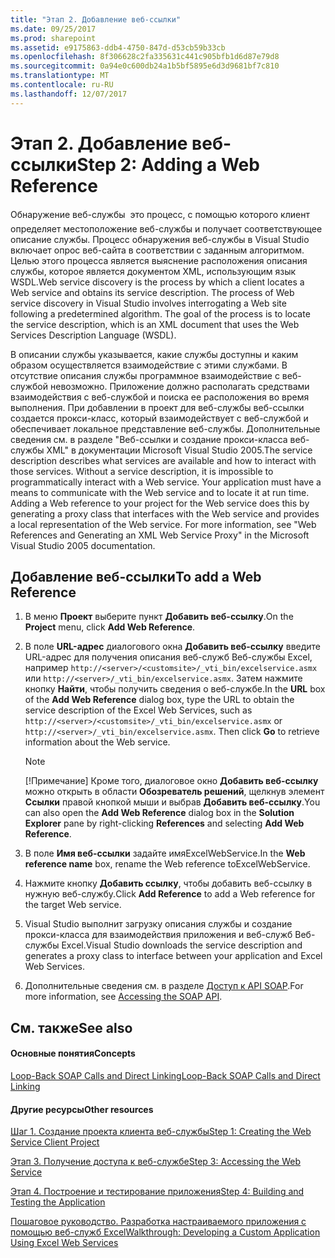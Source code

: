 ```yaml
---
title: "Этап 2. Добавление веб-ссылки"
ms.date: 09/25/2017
ms.prod: sharepoint
ms.assetid: e9175863-ddb4-4750-847d-d53cb59b33cb
ms.openlocfilehash: 8f306628c2fa335631c441c905bfb1d6d87e79d8
ms.sourcegitcommit: 0a94e0c600db24a1b5bf5895e6d3d9681bf7c810
ms.translationtype: MT
ms.contentlocale: ru-RU
ms.lasthandoff: 12/07/2017
---
```

# <a name="step-2-adding-a-web-reference"></a><span data-ttu-id="b201c-102">Этап 2. Добавление веб-ссылки</span><span class="sxs-lookup"><span data-stu-id="b201c-102">Step 2: Adding a Web Reference</span></span>

<span data-ttu-id="b201c-p101">Обнаружение веб-службы  это процесс, с помощью которого клиент определяет местоположение веб-службы и получает соответствующее описание службы. Процесс обнаружения веб-службы в Visual Studio включает опрос веб-сайта в соответствии с заданным алгоритмом. Целью этого процесса является выяснение расположения описания службы, которое является документом XML, использующим язык WSDL.</span><span class="sxs-lookup"><span data-stu-id="b201c-p101">Web service discovery is the process by which a client locates a Web service and obtains its service description. The process of Web service discovery in Visual Studio involves interrogating a Web site following a predetermined algorithm. The goal of the process is to locate the service description, which is an XML document that uses the Web Services Description Language (WSDL).</span></span>
  
    
    

<span data-ttu-id="b201c-p102">В описании службы указывается, какие службы доступны и каким образом осуществляется взаимодействие с этими службами. В отсутствие описания службы программное взаимодействие с веб-службой невозможно. Приложение должно располагать средствами взаимодействия с веб-службой и поиска ее расположения во время выполнения. При добавлении в проект для веб-службы веб-ссылки создается прокси-класс, который взаимодействует с веб-службой и обеспечивает локальное представление веб-службы. Дополнительные сведения см. в разделе "Веб-ссылки и создание прокси-класса веб-службы XML" в документации Microsoft Visual Studio 2005.</span><span class="sxs-lookup"><span data-stu-id="b201c-p102">The service description describes what services are available and how to interact with those services. Without a service description, it is impossible to programmatically interact with a Web service. Your application must have a means to communicate with the Web service and to locate it at run time. Adding a Web reference to your project for the Web service does this by generating a proxy class that interfaces with the Web service and provides a local representation of the Web service. For more information, see "Web References and Generating an XML Web Service Proxy" in the Microsoft Visual Studio 2005 documentation.</span></span>
  
    
    


## <a name="to-add-a-web-reference"></a><span data-ttu-id="b201c-111">Добавление веб-ссылки</span><span class="sxs-lookup"><span data-stu-id="b201c-111">To add a Web Reference</span></span>


1. <span data-ttu-id="b201c-112">В меню **Проект** выберите пункт **Добавить веб-ссылку**.</span><span class="sxs-lookup"><span data-stu-id="b201c-112">On the **Project** menu, click **Add Web Reference**.</span></span>
    
  
2. <span data-ttu-id="b201c-p103">В поле **URL-адрес** диалогового окна **Добавить веб-ссылку** введите URL-адрес для получения описания веб-служб Веб-службы Excel, например `http://<server>/<customsite>/_vti_bin/excelservice.asmx` или `http://<server>/_vti_bin/excelservice.asmx`. Затем нажмите кнопку **Найти**, чтобы получить сведения о веб-службе.</span><span class="sxs-lookup"><span data-stu-id="b201c-p103">In the **URL** box of the **Add Web Reference** dialog box, type the URL to obtain the service description of the Excel Web Services, such as `http://<server>/<customsite>/_vti_bin/excelservice.asmx` or `http://<server>/_vti_bin/excelservice.asmx`. Then click **Go** to retrieve information about the Web service.</span></span>
    
    > [!NOTE]
    > <span data-ttu-id="b201c-115">[!Примечание] Кроме того, диалоговое окно **Добавить веб-ссылку** можно открыть в области **Обозреватель решений**, щелкнув элемент **Ссылки** правой кнопкой мыши и выбрав **Добавить веб-ссылку**.</span><span class="sxs-lookup"><span data-stu-id="b201c-115">You can also open the **Add Web Reference** dialog box in the **Solution Explorer** pane by right-clicking **References** and selecting **Add Web Reference**.</span></span> 
    
3. <span data-ttu-id="b201c-116">В поле **Имя веб-ссылки** задайте имяExcelWebService.</span><span class="sxs-lookup"><span data-stu-id="b201c-116">In the **Web reference name** box, rename the Web reference toExcelWebService.</span></span>
    
  
4. <span data-ttu-id="b201c-117">Нажмите кнопку **Добавить ссылку**, чтобы добавить веб-ссылку в нужную веб-службу.</span><span class="sxs-lookup"><span data-stu-id="b201c-117">Click **Add Reference** to add a Web reference for the target Web service.</span></span>
    
  
5. <span data-ttu-id="b201c-118">Visual Studio выполнит загрузку описания службы и создание прокси-класса для взаимодействия приложения и веб-служб Веб-службы Excel.</span><span class="sxs-lookup"><span data-stu-id="b201c-118">Visual Studio downloads the service description and generates a proxy class to interface between your application and Excel Web Services.</span></span> 
    
  
6. <span data-ttu-id="b201c-119">Дополнительные сведения см. в разделе  [Доступ к API SOAP](accessing-the-soap-api.md).</span><span class="sxs-lookup"><span data-stu-id="b201c-119">For more information, see  [Accessing the SOAP API](accessing-the-soap-api.md).</span></span>
    
  

## <a name="see-also"></a><span data-ttu-id="b201c-120">См. также</span><span class="sxs-lookup"><span data-stu-id="b201c-120">See also</span></span>


#### <a name="concepts"></a><span data-ttu-id="b201c-121">Основные понятия</span><span class="sxs-lookup"><span data-stu-id="b201c-121">Concepts</span></span>


  
    
    
 [<span data-ttu-id="b201c-122">Loop-Back SOAP Calls and Direct Linking</span><span class="sxs-lookup"><span data-stu-id="b201c-122">Loop-Back SOAP Calls and Direct Linking</span></span>](loop-back-soap-calls-and-direct-linking.md)
#### <a name="other-resources"></a><span data-ttu-id="b201c-123">Другие ресурсы</span><span class="sxs-lookup"><span data-stu-id="b201c-123">Other resources</span></span>


  
    
    
 [<span data-ttu-id="b201c-124">Шаг 1. Создание проекта клиента веб-службы</span><span class="sxs-lookup"><span data-stu-id="b201c-124">Step 1: Creating the Web Service Client Project</span></span>](step-1-creating-the-web-service-client-project.md)
  
    
    
 [<span data-ttu-id="b201c-125">Этап 3. Получение доступа к веб-службе</span><span class="sxs-lookup"><span data-stu-id="b201c-125">Step 3: Accessing the Web Service</span></span>](step-3-accessing-the-web-service.md)
  
    
    
 [<span data-ttu-id="b201c-126">Этап 4. Построение и тестирование приложения</span><span class="sxs-lookup"><span data-stu-id="b201c-126">Step 4: Building and Testing the Application</span></span>](step-4-building-and-testing-the-application.md)
  
    
    
 [<span data-ttu-id="b201c-127">Пошаговое руководство. Разработка настраиваемого приложения с помощью веб-служб Excel</span><span class="sxs-lookup"><span data-stu-id="b201c-127">Walkthrough: Developing a Custom Application Using Excel Web Services</span></span>](walkthrough-developing-a-custom-application-using-excel-web-services.md)
